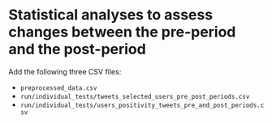 # Statistical analyses to assess changes between the pre-period and the post-period
Add the following three CSV files:
- `preprocessed_data.csv`
- `run/individual_tests/tweets_selected_users_pre_post_periods.csv`
- `run/individual_tests/users_positivity_tweets_pre_and_post_periods.csv`
